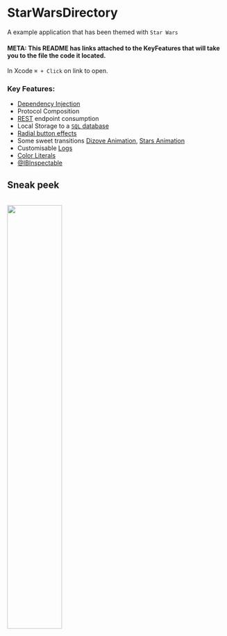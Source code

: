 # StarWarsDirectory

A example application that has been themed with `Star Wars`

#### META: This README has links attached to the KeyFeatures that will take you to the file the code it located. 
In Xcode `⌘ + Click` on link to open.

### Key Features:
- [Dependency Injection](x-source-tag://DependencyInjection)
- Protocol Composition
- [REST](x-source-tag://REST) endpoint consumption
- Local Storage to a [`SQL` database](x-source-tag://SQLDatabase)
- [Radial button effects](x-source-tag://RadialButton)
- Some sweet transitions [Dizove Animation](x-source-tag://DizolveAnimation), [Stars Animation](x-source-tag://StarsAnimation)
- Customisable [Logs](x-source-tag://Logs) 
- [Color Literals](x-source-tag://ColorLiterals)
- [@IBInspectable](x-source-tag://IBInspectable)


## Sneak peek

<br>

<img src="https://github.com/MacMeDan/StarWarsDirectory/blob/master/Media/StarWarsDirectory.gif" width=50%>

<br>
